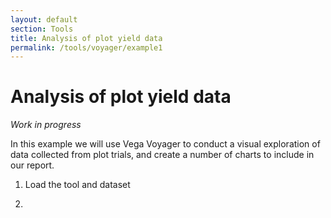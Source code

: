 ```yaml
---
layout: default
section: Tools
title: Analysis of plot yield data
permalink: /tools/voyager/example1
---
```


# Analysis of plot yield data

_Work in progress_

In this example we will use Vega Voyager to conduct a visual exploration of data collected from plot trials, and create a number of charts to include in our report.

1. Load the tool and dataset

2.
